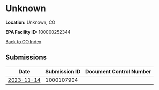 # Unknown

**Location:** Unknown, CO

**EPA Facility ID:** 100000252344

[Back to CO Index](../../index.md)

## Submissions

| Date | Submission ID | Document Control Number |
|------|--------------|-------------------------|
| [2023-11-14](submissions/1000107904.md) | 1000107904 |  |

